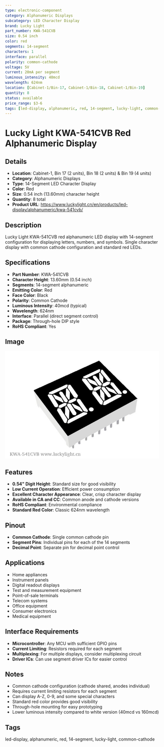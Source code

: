 ```yaml
---
type: electronic-component
category: Alphanumeric Displays
subcategory: LED Character Display
brand: Lucky Light
part_number: KWA-541CVB
size: 0.54 inch
color: red
segments: 14-segment
characters: 1
interface: parallel
polarity: common-cathode
voltage: 5V
current: 20mA per segment
luminous_intensity: 40mcd
wavelength: 624nm
location: [Cabinet-1/Bin-17, Cabinet-1/Bin-18, Cabinet-1/Bin-19]
quantity: 8
status: available
price_range: $3-6
tags: [led-display, alphanumeric, red, 14-segment, lucky-light, common-cathode]
---
```


# Lucky Light KWA-541CVB Red Alphanumeric Display

## Details

- **Location**: Cabinet-1, Bin 17 (2 units), Bin 18 (2 units) & Bin 19 (4 units)
- **Category**: Alphanumeric Displays
- **Type**: 14-Segment LED Character Display
- **Color**: Red
- **Size**: 0.54 inch (13.60mm) character height
- **Quantity**: 8 total
- **Product URL**: https://www.luckylight.cn/en/products/led-display/alphanumeric/kwa-541cvb/

## Description

Lucky Light KWA-541CVB red alphanumeric LED display with 14-segment configuration for displaying letters, numbers, and symbols. Single character display with common cathode configuration and standard red LEDs.

## Specifications

- **Part Number**: KWA-541CVB
- **Character Height**: 13.60mm (0.54 inch)
- **Segments**: 14-segment alphanumeric
- **Emitting Color**: Red
- **Face Color**: Black
- **Polarity**: Common Cathode
- **Luminous Intensity**: 40mcd (typical)
- **Wavelength**: 624nm
- **Interface**: Parallel (direct segment control)
- **Package**: Through-hole DIP style
- **RoHS Compliant**: Yes

## Image

![Lucky Light KWA-541CVB Red Alphanumeric Display](../attachments/KWA-541CVB.jpg)

## Features

- **0.54" Digit Height**: Standard size for good visibility
- **Low Current Operation**: Efficient power consumption
- **Excellent Character Appearance**: Clear, crisp character display
- **Available in CA and CC**: Common anode and cathode versions
- **RoHS Compliant**: Environmental compliance
- **Standard Red Color**: Classic 624nm wavelength

## Pinout

- **Common Cathode**: Single common cathode pin
- **Segment Pins**: Individual pins for each of the 14 segments
- **Decimal Point**: Separate pin for decimal point control

## Applications

- Home appliances
- Instrument panels
- Digital readout displays
- Test and measurement equipment
- Point-of-sale terminals
- Telecom systems
- Office equipment
- Consumer electronics
- Medical equipment

## Interface Requirements

- **Microcontroller**: Any MCU with sufficient GPIO pins
- **Current Limiting**: Resistors required for each segment
- **Multiplexing**: For multiple displays, consider multiplexing circuit
- **Driver ICs**: Can use segment driver ICs for easier control

## Notes

- Common cathode configuration (cathode shared, anodes individual)
- Requires current limiting resistors for each segment
- Can display A-Z, 0-9, and some special characters
- Standard red color provides good visibility
- Through-hole mounting for easy prototyping
- Lower luminous intensity compared to white version (40mcd vs 160mcd)

## Tags

led-display, alphanumeric, red, 14-segment, lucky-light, common-cathode
